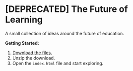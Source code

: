 # [DEPRECATED] The Future of Learning

A small collection of ideas around the future of education.

**Getting Started:**

1. [Download the files.](https://github.com/cferdinandi/future-of-learning/archive/master.zip)
2. Unzip the download.
3. Open the `index.html` file and start exploring.

